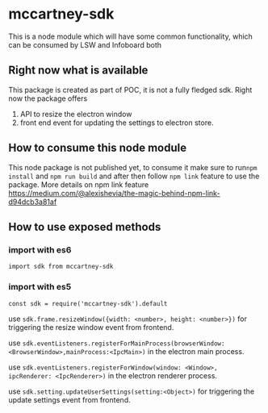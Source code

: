 # mccartney-sdk
This is a node module which will have some common functionality, which can be consumed by LSW and Infoboard both

## Right now what is available
This package is created as part of POC, it is not a fully fledged sdk. Right now the package offers
 1. API to resize the electron window
 2. front end event for updating the settings to electron store.

## How to consume this node module
This node package is not published yet, to consume it make sure to run`npm install` and `npm run build` and after then follow `npm link` feature to use the package. More details on npm link feature https://medium.com/@alexishevia/the-magic-behind-npm-link-d94dcb3a81af

## How to use exposed methods

### import with es6
`import sdk from mccartney-sdk`

### import with es5
`const sdk = require('mccartney-sdk').default`

use `sdk.frame.resizeWindow({width: <number>, height: <number>})` for triggering the resize window event from frontend.

use `sdk.eventListeners.registerForMainProcess(browserWindow:<BrowserWindow>,mainProcess:<IpcMain>)` in the electron main process.


use `sdk.eventListeners.registerForWindow(window: <Window>, ipcRenderer: <IpcRenderer>)` in the electron renderer process.


use `sdk.setting.updateUserSettings(setting:<Object>)` for triggering the update settings event from frontend.
